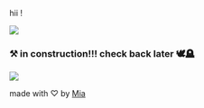 hii !

<img src="https://github.com/user-attachments/assets/1ec68183-ecb8-4ba7-ac31-37d669817cf0"/>

### ⚒️ in construction!!! check back later 🕊️🪦

<img src="https://github.com/user-attachments/assets/1ec68183-ecb8-4ba7-ac31-37d669817cf0"/>

made with ♡ by [Mia](https://github.com/xNasuni)
